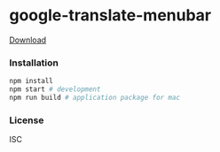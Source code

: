# google-translate-menubar
[Download](https://github.com/wangzuo/google-translate-menubar/releases/download/v2.0.0/google-translate-menubar.zip)
### Installation
``` sh
npm install
npm start # development
npm run build # application package for mac
```
### License
ISC
